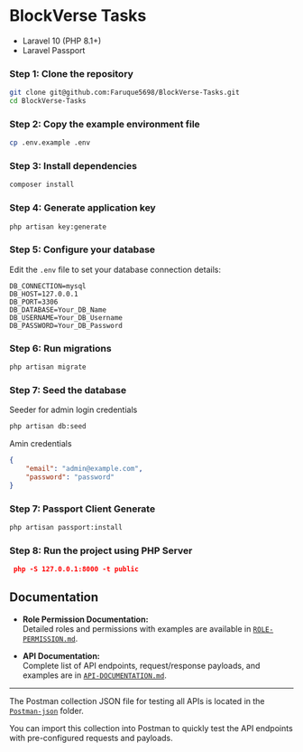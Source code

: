 # BlockVerse Tasks

- Laravel 10 (PHP 8.1+)
- Laravel Passport

### Step 1: Clone the repository

```bash
git clone git@github.com:Faruque5698/BlockVerse-Tasks.git
cd BlockVerse-Tasks
```
### Step 2: Copy the example environment file

```bash
cp .env.example .env
```
### Step 3: Install dependencies

```bash
composer install
```
### Step 4: Generate application key

```bash
php artisan key:generate
```

### Step 5: Configure your database
Edit the `.env` file to set your database connection details:

```env
DB_CONNECTION=mysql
DB_HOST=127.0.0.1
DB_PORT=3306
DB_DATABASE=Your_DB_Name
DB_USERNAME=Your_DB_Username
DB_PASSWORD=Your_DB_Password
```

### Step 6: Run migrations

```bash
php artisan migrate
```

### Step 7: Seed the database 
Seeder for admin login credentials
```bash
php artisan db:seed
```
Amin credentials
```json
{
    "email": "admin@example.com",
    "password": "password" 
}
```
### Step 7: Passport Client Generate
```bash
php artisan passport:install
```
### Step 8: Run the project using PHP Server 
```json
 php -S 127.0.0.1:8000 -t public
```

## Documentation 
- **Role Permission Documentation:**  
  Detailed roles and permissions with examples are available in [`ROLE-PERMISSION.md`](./ROLE-PERMISSION.md).

- **API Documentation:**  
  Complete list of API endpoints, request/response payloads, and examples are in [`API-DOCUMENTATION.md`](./API-DOCUMENTATION.md).

---

The Postman collection JSON file for testing all APIs is located in the [`Postman-json`](./Postman-json) folder.

You can import this collection into Postman to quickly test the API endpoints with pre-configured requests and payloads.


